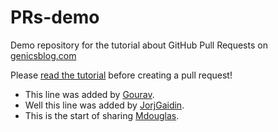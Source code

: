 # PRs-demo
Demo repository for the tutorial about GitHub Pull Requests on [genicsblog.com](https://genicsblog.com)

Please [read the tutorial](https://genicsblog.com/gouravkhunger/how-to-create-a-pull-request-in-github-correctly) before creating a pull request!

- This line was added by [Gourav](https://github.com/gouravkhunger).
- Well this line was added by [JorjGaidin](https://github.com/JorjGaidin).
- This is the start of sharing [Mdouglas](https://github.com/bymichaeldouglas).
